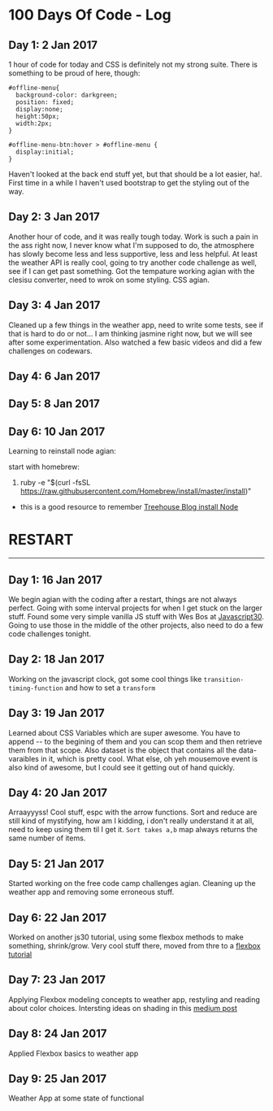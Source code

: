 # 100 Days Of Code - Log

## Day 1: 2 Jan 2017

1 hour of code for today and CSS is definitely not my strong suite.  There is something to be proud of here, though:

```
#offline-menu{
  background-color: darkgreen;
  position: fixed;
  display:none;
  height:50px;
  width:2px;
}

#offline-menu-btn:hover > #offline-menu {
  display:initial;
}
```
Haven't looked at the back end stuff yet, but that should be a lot easier, ha!.  First time in a while I haven't used bootstrap to get the styling out of the way.

## Day 2: 3 Jan 2017

Another hour of code, and it was really tough today.  Work is such a pain in the ass right now, I never know what I'm supposed to do, the atmosphere has slowly become less and less supportive, less and less helpful.  At least the weather API is really cool, going to try another code challenge as well, see if I can get past something.  Got the tempature working agian with the clesisu converter, need to wrok on some styling.  CSS agian.

## Day 3: 4 Jan 2017

Cleaned up a few things in the weather app, need to write some tests, see if that is hard to do or not...   I am thinking jasmine right now, but we will see after some experimentation.  Also watched a few basic videos and did a few challenges on codewars.


## Day 4: 6 Jan 2017


## Day 5: 8 Jan 2017


## Day 6: 10 Jan 2017
Learning to reinstall node agian:

start with homebrew:
1. ruby -e "$(curl -fsSL https://raw.githubusercontent.com/Homebrew/install/master/install)"
  - this is a good resource to remember [Treehouse Blog install Node](http://blog.teamtreehouse.com/install-node-js-npm-mac)

#  RESTART
*******

## Day 1: 16 Jan 2017
We begin agian with the coding after a restart, things are not always perfect.  Going with some interval projects for when I get stuck on the larger stuff. Found some very simple vanilla JS stuff with Wes Bos at [Javascript30](https://javascript30.com).  Going to use those in the middle of the other projects, also need to do a few code challenges tonight.  

## Day 2: 18 Jan 2017
Working on the javascript clock, got some cool things like ```transition-timing-function``` and how to set a ```transform```

## Day 3: 19 Jan 2017
Learned about CSS Variables which are super awesome.  You have to append -- to the begining of them and you can scop them and then retrieve them from that scope.  Also dataset is the object that contains all the data- varaibles in it, which is pretty cool.  What else, oh yeh mousemove event is also kind of awesome, but I could see it getting out of hand quickly.

## Day 4: 20 Jan 2017
Arraayyyss!  Cool stuff, espc with the arrow functions.  Sort and reduce are still kind of mystifying, how am I kidding, i don't really understand it at all, need to keep using them til I get it.  ```Sort takes a,b```  map always returns the same number of items.

## Day 5: 21 Jan 2017
Started working on the free code camp challenges agian.  Cleaning up the weather app and removing some erroneous stuff.

## Day 6: 22 Jan 2017
Worked on another js30 tutorial, using some flexbox methods to make something, shrink/grow.  Very cool stuff there, moved from thre to a [flexbox tutorial](https://medium.freecodecamp.com/understanding-flexbox-everything-you-need-to-know-b4013d4dc9af#.cacetq1w2)

## Day 7: 23 Jan 2017
Applying Flexbox modeling concepts to weather app, restyling and reading about color choices.  Intersting ideas on shading in this [medium post](https://medium.com/@erikdkennedy/color-in-ui-design-a-practical-framework-e18cacd97f9e#.vmm36ecvu)

## Day 8: 24 Jan 2017
Applied Flexbox basics to weather app

## Day 9: 25 Jan 2017
Weather App at some state of functional
